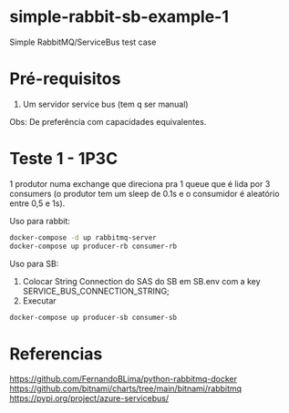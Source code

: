 # simple-rabbit-sb-example-1
Simple RabbitMQ/ServiceBus test case

# Pré-requisitos

1. Um servidor service bus (tem q ser manual)

Obs: De preferência com capacidades equivalentes.

# Teste 1 - 1P3C

1 produtor numa exchange que direciona pra 1 queue que é lida por 3 consumers (o produtor tem um sleep de 0.1s e o consumidor é aleatório entre 0,5 e 1s).

Uso para rabbit:

```bash
docker-compose -d up rabbitmq-server
docker-compose up producer-rb consumer-rb
```

Uso para SB:

1. Colocar String Connection do SAS do SB em SB.env com a key SERVICE_BUS_CONNECTION_STRING;
2. Executar
```bash
docker-compose up producer-sb consumer-sb
```

# Referencias

https://github.com/FernandoBLima/python-rabbitmq-docker
https://github.com/bitnami/charts/tree/main/bitnami/rabbitmq
https://pypi.org/project/azure-servicebus/

